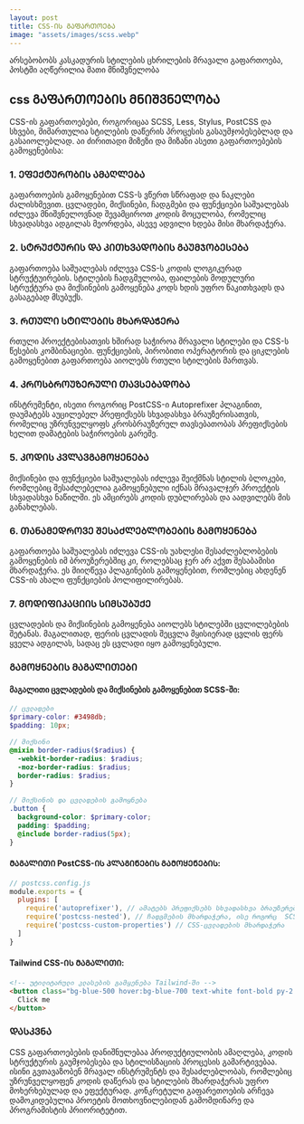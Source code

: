 ```yaml
---
layout: post
title: CSS-ᲘᲡ ᲒᲐᲤᲐᲠᲗᲝᲔᲑᲐ
image: "assets/images/scss.webp"
---
```


არსებობობს კასკადურის სტილების ცხრილების მრავალი გაფართოება, პოსტში აღწერილია მათი მნიშვნელობა

## css ᲒᲐᲤᲐᲠᲗᲝᲔᲑᲘᲡ ᲛᲜᲘᲨᲕᲜᲔᲚᲝᲑᲐ

CSS-ის გაფართოებები, როგორიცაა SCSS, Less, Stylus, PostCSS და სხვები, მიმართულია სტილების დაწერის პროცესის გასაუმჯობესებლად და გასაიოლებლად. აი ძირითადი მიზეზი და მიზანი ასეთი გაფართოებების გამოყენებისა:

### 1. ᲔᲤᲔᲥᲢᲣᲠᲝᲑᲘᲡ ᲐᲛᲐᲦᲚᲔᲑᲐ

გაფართოების გამოყენებით  CSS-ს ვწერთ სწრაფად და ნაკლები ძალისხმევით. ცვლადები, მიქსინები, ჩადგმები და ფუნქციები საშუალებას იძლევა მნიშვნელოვნად შევამციროთ კოდის მოცულობა, რომელიც სხვადასხვა ადგილას მეორდება, ასევე ადვილი ხდება მისი მხარდაჭერა.

### 2. ᲡᲢᲠᲣᲥᲢᲣᲠᲘᲡ ᲓᲐ ᲙᲘᲗᲮᲕᲐᲓᲝᲑᲘᲡ ᲒᲐᲣᲛᲯᲝᲑᲔᲡᲔᲑᲐ

გაფართოება საშუალებას იძლევა CSS-ს კოდის ლოგიკურად სტრუქტუირების. სტილების ჩადგმულობა, ფაილების მოდულური სტრუქტურა და მიქსინების გამოყენება კოდს ხდის უფრო წაკითხვადს და გასაგებად მსუბუქს. 

### 3. ᲠᲗᲣᲚᲘ ᲡᲢᲘᲚᲔᲑᲘᲡ ᲛᲮᲐᲠᲓᲐᲭᲔᲠᲐ

რთული პროექტებისათვის ხშირად საჭიროა მრავალი სტილები და CSS-ს წესების კომბინაციები. ფუნქციების, პირობითი ოპერატორის და ციკლების გამოყენებით გაფართოება აიოლებს რთული სტილების მართვას.

### 4. ᲙᲠᲝᲡᲑᲠᲝᲣᲖᲔᲠᲣᲚᲘ ᲗᲐᲕᲡᲔᲑᲐᲓᲝᲑᲐ

ინსტრუმენტი, ისეთი როგორიც PostCSS-ი  Autoprefixer პლაგინით, დაუმატებს აუცილებელ პრეფიქსებს სხვადასხვა ბრაუზერისათვის, რომელიც უზრუნველყოფს კროსბრაუზერულ თავსებათობას პრეფიქსების ხელით დამატების საჭიროების გარეშე.

### 5. ᲙᲝᲓᲘᲡ ᲙᲕᲚᲐᲕᲒᲐᲛᲝᲧᲔᲜᲔᲑᲐ

მიქსინები და ფუნქციები საშუალებას იძლევა შეიქმნას სტილის ბლოკები, რომლებიც შესაძლებელია გამოყენებული იქნას მრავალჯერ პროექტის სხვადასხვა ნაწილში. ეს ამცირებს კოდის დუბლირებას და აადვილებს მის განახლებას.

### 6. ᲗᲐᲜᲐᲛᲔᲓᲠᲝᲕᲔ ᲨᲔᲡᲐᲫᲚᲔᲑᲚᲝᲑᲔᲑᲘᲡ ᲒᲐᲛᲝᲧᲔᲜᲔᲑᲐ

გაფართოება საშუალებას იძლევა CSS-ის უახლესი შესაძლებლობების გამოყენების იმ ბროუზერებშიც კი, როლებსაც ჯერ არ აქვთ შესაბამისი მხარდაჭერა. ეს მიიღწევა პლაგინების გამოყენებით, რომლებიც ახდენენ CSS-ის ახალი ფუნქციების პოლიფილირებას.

### 7. ᲛᲝᲓᲘᲤᲘᲙᲐᲪᲘᲘᲡ ᲡᲘᲛᲡᲣᲑᲣᲥᲔ

ცვლადების და მიქსინების გამოყენება აიოლებს სტილებში ცვლილებების შეტანას. მაგალითად, ფერის ცვლადის შეცვლა მყისიერად ცვლის ფერს ყველა ადგილას, სადაც ეს ცვლადი იყო გამოყენებული.

### ᲒᲐᲛᲝᲧᲜᲔᲑᲘᲡ ᲛᲐᲒᲐᲚᲘᲗᲔᲑᲘ

#### მაგალითი ცვლადების და მიქსინების გამოყენებით SCSS-ში:

```scss
// ცვლადები
$primary-color: #3498db;
$padding: 10px;

// მიქსინი
@mixin border-radius($radius) {
  -webkit-border-radius: $radius;
  -moz-border-radius: $radius;
  border-radius: $radius;
}

// მიქსინის და ცვლადების გამოყნება
.button {
  background-color: $primary-color;
  padding: $padding;
  @include border-radius(5px);
}
```

#### ᲛᲐᲒᲐᲚᲘᲗᲘ PostCSS-ᲘᲡ ᲞᲚᲐᲒᲘᲜᲔᲑᲘᲡ ᲒᲐᲛᲝᲧᲔᲜᲔᲑᲘᲡ:

```js
// postcss.config.js
module.exports = {
  plugins: [
    require('autoprefixer'), // ამატებს პრეფიქსებს სხვადასხვა ბრაუზერებისათვის
    require('postcss-nested'), // ჩადგმების მხარდაჭერა, ისე როგორც  SCSS
    require('postcss-custom-properties') // CSS-ცვლადების მხარდაჭერა
  ]
}
```

#### Tailwind CSS-ᲘᲡ ᲛᲐᲒᲐᲚᲘᲗᲘ:

```html
<!-- უტილიტარული კლასების გამყენება Tailwind-ში -->
<button class="bg-blue-500 hover:bg-blue-700 text-white font-bold py-2 px-4 rounded">
  Click me
</button>
```

### ᲓᲐᲡᲙᲕᲜᲐ

CSS გაფართოებების დანიშნულებაა პროდუქტიულობის ამაღლება, კოდის სტრუქტურის გაუმჯობესება და სტილისზაციის პროცესის გამარტივებაა. ისინი გვთავაზობენ მრავალ ინსტრუმენტს და შესაძლებლობას, რომლებიც უზრუნველყოფენ კოდის დაწერას და სტილების მხარდაჭერას უფრო მოხერხებულად და ეფექტურად. კონკრეტული გაფარეთოების არჩევა დამოკიდებულია პროეტის მოთხოვნილებიდან გამომდინარე და პროგრამისტის პრიორიტეტით.

